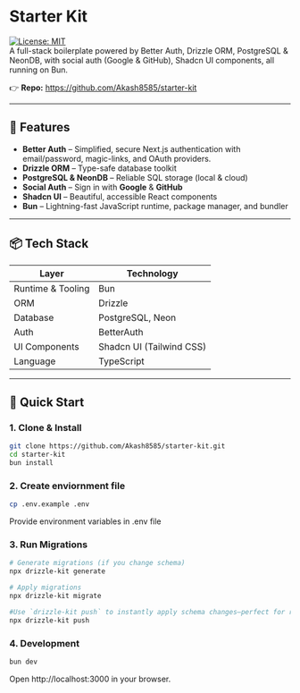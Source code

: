 # Starter Kit

[![License: MIT](https://img.shields.io/badge/License-MIT-blue.svg)](LICENSE)  
A full-stack boilerplate powered by Better Auth, Drizzle ORM, PostgreSQL & NeonDB, with social auth (Google & GitHub), Shadcn UI components, all running on Bun.

👉 **Repo:** https://github.com/Akash8585/starter-kit

---

## 🚀 Features

- **Better Auth** – Simplified, secure Next.js authentication with email/password, magic-links, and OAuth providers.
- **Drizzle ORM** – Type-safe database toolkit  
- **PostgreSQL & NeonDB** – Reliable SQL storage (local & cloud)  
- **Social Auth** – Sign in with **Google** & **GitHub**  
- **Shadcn UI** – Beautiful, accessible React components  
- **Bun** – Lightning-fast JavaScript runtime, package manager, and bundler  

---

## 📦 Tech Stack

| Layer             | Technology       |
| ----------------- | ---------------- |
| Runtime & Tooling | Bun              |
| ORM               | Drizzle          |
| Database          | PostgreSQL, Neon |
| Auth              | BetterAuth     |
| UI Components     | Shadcn UI (Tailwind CSS) |
| Language          | TypeScript       |

---

## 🔧 Quick Start

### 1. Clone & Install

```bash
git clone https://github.com/Akash8585/starter-kit.git
cd starter-kit
bun install

```

### 2. Create enviornment file

```bash
cp .env.example .env
```
Provide environment variables in .env file

### 3. Run Migrations

```bash
# Generate migrations (if you change schema)
npx drizzle-kit generate

# Apply migrations
npx drizzle-kit migrate

#Use `drizzle-kit push` to instantly apply schema changes—perfect for rapid local testing without migration files.
npx drizzle-kit push

```

### 4. Development

```bash
bun dev
```
Open http://localhost:3000 in your browser.






